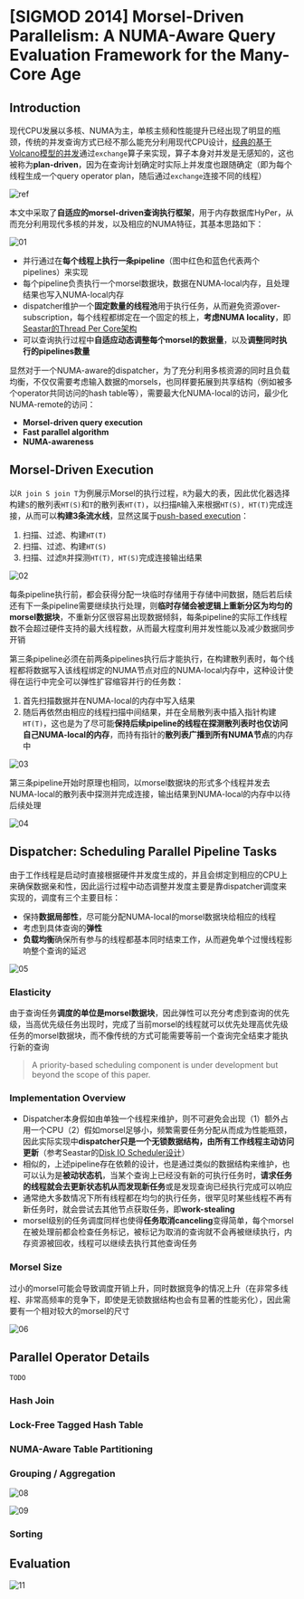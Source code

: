 # [SIGMOD 2014] Morsel-Driven Parallelism: A NUMA-Aware Query Evaluation Framework for the Many-Core Age

## Introduction

现代CPU发展以多核、NUMA为主，单核主频和性能提升已经出现了明显的瓶颈，传统的并发查询方式已经不那么能充分利用现代CPU设计，[经典的基于Volcano模型的并发](06.Query_Execution.md#parallel-execution)通过`exchange`算子来实现，算子本身对并发是无感知的，这也被称为**plan-driven**，因为在查询计划确定时实际上并发度也跟随确定（即为每个线程生成一个query operator plan，随后通过`exchange`连接不同的线程）

![ref](../seastar/images/sn3.png)

本文中采取了**自适应的morsel-driven查询执行框架**，用于内存数据库HyPer，从而充分利用现代多核的并发，以及相应的NUMA特征，其基本思路如下：

![01](images/morsel01.png)

- 并行通过在**每个线程上执行一条pipeline**（图中红色和蓝色代表两个pipelines）来实现
- 每个pipeline负责执行一个morsel数据块，数据在NUMA-local内存，且处理结果也写入NUMA-local内存
- dispatcher维护一个**固定数量的线程池**用于执行任务，从而避免资源over-subscription，每个线程都绑定在一个固定的核上，**考虑NUMA locality**，即[Seastar的Thread Per Core架构](../seastar/Shared_Nothing.md)
- 可以查询执行过程中**自适应动态调整每个morsel的数据量**，以及**调整同时执行的pipelines数量**

显然对于一个NUMA-aware的dispatcher，为了充分利用多核资源的同时且负载均衡，不仅仅需要考虑输入数据的morsels，也同样要拓展到共享结构（例如被多个operator共同访问的hash table等），需要最大化NUMA-local的访问，最少化NUMA-remote的访问：

- **Morsel-driven query execution**
- **Fast parallel algorithm**
- **NUMA-awareness**

## Morsel-Driven Execution

以`R join S join T`为例展示Morsel的执行过程，`R`为最大的表，因此优化器选择构建`S`的散列表`HT(S)`和`T`的散列表`HT(T)`，以扫描`R`输入来根据`HT(S), HT(T)`完成连接，从而可以**构建3条流水线**，显然这属于[push-based execution](06.Query_Execution.md#plan-processing-direction)：

1. 扫描、过滤、构建`HT(T)`
2. 扫描、过滤、构建`HT(S)`
3. 扫描、过滤`R`并探测`HT(T), HT(S)`完成连接输出结果

![02](images/morsel02.png)

每条pipeline执行前，都会获得分配一块临时存储用于存储中间数据，随后若后续还有下一条pipeline需要继续执行处理，则**临时存储会被逻辑上重新分区为均匀的morsel数据块**，不重新分区很容易出现数据倾斜，每条pipeline的实际工作线程数不会超过硬件支持的最大线程数，从而最大程度利用并发性能以及减少数据同步开销

第三条pipeline必须在前两条pipelines执行后才能执行，在构建散列表时，每个线程都将数据写入该线程绑定的NUMA节点对应的NUMA-local内存中，这种设计使得在运行中完全可以弹性扩容缩容并行的任务数：

1. 首先扫描数据并在NUMA-local的内存中写入结果
2. 随后再依然由相应的线程扫描中间结果，并在全局散列表中插入指针构建`HT(T)`，这也是为了尽可能**保持后续pipeline的线程在探测散列表时也仅访问自己NUMA-local的内存**，而持有指针的**散列表广播到所有NUMA节点**的内存中

![03](images/morsel03.png)

第三条pipeline开始时原理也相同，以morsel数据块的形式多个线程并发去NUMA-local的散列表中探测并完成连接，输出结果到NUMA-local的内存中以待后续处理

![04](images/morsel04.png)

## Dispatcher: Scheduling Parallel Pipeline Tasks

由于工作线程是启动时直接根据硬件并发度生成的，并且会绑定到相应的CPU上来确保数据亲和性，因此运行过程中动态调整并发度主要是靠dispatcher调度来实现的，调度有三个主要目标：

- 保持**数据局部性**，尽可能分配NUMA-local的morsel数据块给相应的线程
- 考虑到具体查询的**弹性**
- **负载均衡**确保所有参与的线程都基本同时结束工作，从而避免单个过慢线程影响整个查询的延迟

![05](images/morsel05.png)

### Elasticity

由于查询任务**调度的单位是morsel数据块**，因此弹性可以充分考虑到查询的优先级，当高优先级任务出现时，完成了当前morsel的线程就可以优先处理高优先级任务的morsel数据块，而不像传统的方式可能需要等前一个查询完全结束才能执行新的查询

> A priority-based scheduling component is under development but beyond the scope of this paper.

### Implementation Overview

- Dispatcher本身假如由单独一个线程来维护，则不可避免会出现（1）额外占用一个CPU（2）假如morsel足够小，频繁需要任务分配从而成为性能瓶颈，因此实际实现中**dispatcher只是一个无锁数据结构，由所有工作线程主动访问更新**（参考Seastar的[Disk IO Scheduler设计](../seastar/New_Disk_IO_Scheduler_For_RW.md)）
- 相似的，上述pipeline存在依赖的设计，也是通过类似的数据结构来维护，也可以认为是**被动状态机**，当某个查询上已经没有新的可执行任务时，**请求任务的线程就会去更新状态机从而发现新任务**或是发现查询已经执行完成可以响应
- 通常绝大多数情况下所有线程都在均匀的执行任务，很罕见时某些线程不再有新任务时，就会尝试去其他节点获取任务，即**work-stealing**
- morsel级别的任务调度同样也使得**任务取消canceling**变得简单，每个morsel在被处理前都会检查任务标记，被标记为取消的查询就不会再被继续执行，内存资源被回收，线程可以继续去执行其他查询任务

### Morsel Size

过小的morsel可能会导致调度开销上升，同时数据竞争的情况上升（在非常多线程、非常高频率的竞争下，即使是无锁数据结构也会有显著的性能劣化），因此需要有一个相对较大的morsel的尺寸

![06](images/morsel06.png)

## Parallel Operator Details

`TODO`

### Hash Join

### Lock-Free Tagged Hash Table

### NUMA-Aware Table Partitioning

### Grouping / Aggregation

![08](images/morsel08.png)

![09](images/morsel09.png)

### Sorting

## Evaluation

![11](images/morsel11.png)
